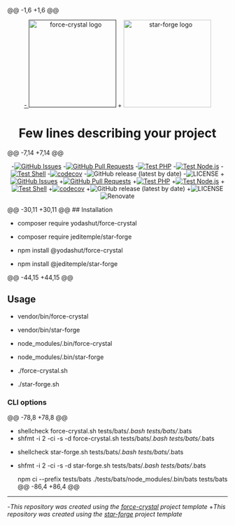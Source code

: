 @@ -1,6 +1,6 @@
 <p align="center">
   <a href="" rel="noopener">
-  <img width=200px height=200px src="https://placehold.jp/000000/ffffff/200x200.png?text=force-crystal&css=%7B%22border-radius%22%3A%22%20100px%22%7D" alt="force-crystal logo"></a>
+  <img width=200px height=200px src="https://placehold.jp/000000/ffffff/200x200.png?text=star-forge&css=%7B%22border-radius%22%3A%22%20100px%22%7D" alt="star-forge logo"></a>
 </p>
 
 <h1 align="center">Few lines describing your project</h1>
@@ -7,14 +7,14 @@
 
 <div align="center">
 
-[![GitHub Issues](https://img.shields.io/github/issues/YodasHut/force-crystal.svg)](https://github.com/YodasHut/force-crystal/issues)
-[![GitHub Pull Requests](https://img.shields.io/github/issues-pr/YodasHut/force-crystal.svg)](https://github.com/YodasHut/force-crystal/pulls)
-[![Test PHP](https://github.com/YodasHut/force-crystal/actions/workflows/test-php.yml/badge.svg)](https://github.com/YodasHut/force-crystal/actions/workflows/test-php.yml)
-[![Test Node.js](https://github.com/YodasHut/force-crystal/actions/workflows/test-nodejs.yml/badge.svg)](https://github.com/YodasHut/force-crystal/actions/workflows/test-nodejs.yml)
-[![Test Shell](https://github.com/YodasHut/force-crystal/actions/workflows/test-shell.yml/badge.svg)](https://github.com/YodasHut/force-crystal/actions/workflows/test-shell.yml)
-[![codecov](https://codecov.io/gh/YodasHut/force-crystal/graph/badge.svg?token=7WEB1IXBYT)](https://codecov.io/gh/YodasHut/force-crystal)
-![GitHub release (latest by date)](https://img.shields.io/github/v/release/YodasHut/force-crystal)
-![LICENSE](https://img.shields.io/github/license/YodasHut/force-crystal)
+[![GitHub Issues](https://img.shields.io/github/issues/JediTemple/star-forge.svg)](https://github.com/JediTemple/star-forge/issues)
+[![GitHub Pull Requests](https://img.shields.io/github/issues-pr/JediTemple/star-forge.svg)](https://github.com/JediTemple/star-forge/pulls)
+[![Test PHP](https://github.com/JediTemple/star-forge/actions/workflows/test-php.yml/badge.svg)](https://github.com/JediTemple/star-forge/actions/workflows/test-php.yml)
+[![Test Node.js](https://github.com/JediTemple/star-forge/actions/workflows/test-nodejs.yml/badge.svg)](https://github.com/JediTemple/star-forge/actions/workflows/test-nodejs.yml)
+[![Test Shell](https://github.com/JediTemple/star-forge/actions/workflows/test-shell.yml/badge.svg)](https://github.com/JediTemple/star-forge/actions/workflows/test-shell.yml)
+[![codecov](https://codecov.io/gh/JediTemple/star-forge/graph/badge.svg?token=7WEB1IXBYT)](https://codecov.io/gh/JediTemple/star-forge)
+![GitHub release (latest by date)](https://img.shields.io/github/v/release/JediTemple/star-forge)
+![LICENSE](https://img.shields.io/github/license/JediTemple/star-forge)
 ![Renovate](https://img.shields.io/badge/renovate-enabled-green?logo=renovatebot)
 
 </div>
@@ -30,11 +30,11 @@
 ## Installation
 
 
-    composer require yodashut/force-crystal
+    composer require jeditemple/star-forge
 
 
 
-    npm install @yodashut/force-crystal
+    npm install @jeditemple/star-forge
 
 
 
@@ -44,15 +44,15 @@
 ## Usage
 
 
-    vendor/bin/force-crystal
+    vendor/bin/star-forge
 
 
 
-    node_modules/.bin/force-crystal
+    node_modules/.bin/star-forge
 
 
 
-    ./force-crystal.sh
+    ./star-forge.sh
 
 
 ### CLI options
@@ -78,8 +78,8 @@
 
 
 
-    shellcheck force-crystal.sh tests/bats/*.bash tests/bats/*.bats
-    shfmt -i 2 -ci -s -d force-crystal.sh tests/bats/*.bash tests/bats/*.bats
+    shellcheck star-forge.sh tests/bats/*.bash tests/bats/*.bats
+    shfmt -i 2 -ci -s -d star-forge.sh tests/bats/*.bash tests/bats/*.bats
 
     npm ci --prefix tests/bats
     ./tests/bats/node_modules/.bin/bats tests/bats
@@ -86,4 +86,4 @@
 
 
 ---
-_This repository was created using the [force-crystal](https://getforce-crystal.dev/) project template_
+_This repository was created using the [star-forge](https://getstar-forge.dev/) project template_
